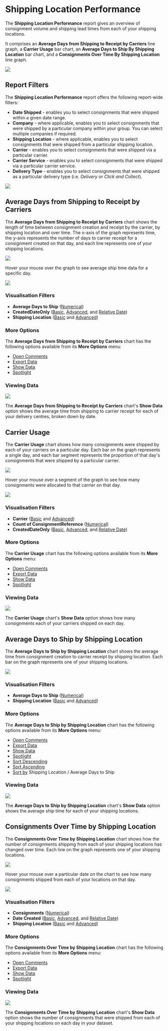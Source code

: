 # Shipping Location Performance

The **Shipping Location Performance** report gives an overview of consignment volume and shipping lead times from each of your shipping locations. 

It comprises an **Average Days from Shipping to Receipt by Carriers** line graph, a **Carrier Usage** bar chart, an **Average Days to Ship By Shipping Location** bar chart, and a **Consignments Over Time By Shipping Location** line graph.

<a href="../images/reports/location-performance.png" target="_blank">
    <img src="../images/reports/location-performance.png"/>
</a>

## Report Filters

The **Shipping Location Performance** report offers the following report-wide filters:

* **Date Shipped** - enables you to select consignments that were shipped within a given date range.
* **Company** - where applicable, enables you to select consignments that were shipped by a particular company within your group. You can select multiple companies if required.
* **Shipping Location** - where applicable, enables you to select consignments that were shipped from a particular shipping location.
* **Carrier** - enables you to select consignments that were shipped via a particular carrier.
* **Carrier Service** - enables you to select consignments that were shipped via a particular carrier service.
* **Delivery Type** - enables you to select consignments that were shipped as a particular delivery type (i.e. *Delivery* or *Click and Collect*).

<a href="../images/reports/location-performance-left-filter.png" target="_blank">
    <img src="../images/reports/location-performance-left-filter.png"/>
</a>

## Average Days from Shipping to Receipt by Carriers

The **Average Days from Shipping to Receipt by Carriers** chart shows the length of time between consignment creation and receipt by the carrier, by shipping location and over time. The x-axis of the graph represents time, the y-axis represents the number of days to carrier receipt for a consignment created on that day, and each line represents one of your shipping locations. 

<a href="../images/reports/location-performance-ship-days.png" target="_blank">
    <img src="../images/reports/location-performance-ship-days.png"/>
</a>

Hover your mouse over the graph to see average ship time data for a specific day. 

<a href="../images/reports/location-performance-ship-days-highlight.png" target="_blank">
    <img src="../images/reports/location-performance-ship-days-highlight.png"/>
</a>

### Visualisation Filters

* **Average Days to Ship** ([Numerical](/reports/filters-options.html#using-numerical-filters))
* **CreatedDateOnly** ([Basic](/reports/filters-options.html#using-basic-filters), [Advanced](/reports/filters-options.html#using-advanced-filters), and [Relative Date](/reports/filters-options.html#using-relative-date-filters))
* **Shipping Location** ([Basic](/reports/filters-options.html#using-basic-filters) and [Advanced](/reports/filters-options.html#using-advanced-filters))

### More Options

The **Average Days from Shipping to Receipt by Carriers** chart has the following options available from its **More Options** menu:

* [Open Comments](/reports/filters-options.html#open-comments)
* [Export Data](/reports/filters-options.html#export-data)
* [Show Data](/reports/filters-options.html#show-data)
* [Spotlight](/reports/filters-options.html#spotlight)

### Viewing Data

<a href="../images/reports/location-performance-ship-days-data.png" target="_blank">
    <img src="../images/reports/location-performance-ship-days-data.png"/>
</a>

The **Average Days from Shipping to Receipt by Carriers** chart's **Show Data** option shows the average time from shipping to carrier receipt for each of your delivery centres, broken down by date.

## Carrier Usage

The **Carrier Usage** chart shows how many consignments were shipped by each of your carriers on a particular day. Each bar on the graph represents a single day, and each bar segment represents the proportion of that day's consignments that were shipped by a particular carrier.

<a href="../images/reports/location-performance-usage.png" target="_blank">
    <img src="../images/reports/location-performance-usage.png"/>
</a>

Hover your mouse over a segment of the graph to see how many consignments were allocated to that carrier on that day.

<a href="../images/reports/location-performance-usage-highlight.png" target="_blank">
    <img src="../images/reports/location-performance-usage-highlight.png"/>
</a>

### Visualisation Filters

* **Carrier** ([Basic](/reports/filters-options.html#using-basic-filters) and [Advanced](/reports/filters-options.html#using-advanced-filters))
* **Count of ConsignmentReference** ([Numerical](/reports/filters-options.html#using-numerical-filters))
* **CreatedDateOnly** ([Basic](/reports/filters-options.html#using-basic-filters), [Advanced](/reports/filters-options.html#using-advanced-filters), and [Relative Date](/reports/filters-options.html#using-relative-date-filters))

### More Options

The **Carrier Usage** chart has the following options available from its **More Options** menu:

* [Open Comments](/reports/filters-options.html#open-comments)
* [Export Data](/reports/filters-options.html#export-data)
* [Show Data](/reports/filters-options.html#show-data)
* [Spotlight](/reports/filters-options.html#spotlight)

### Viewing Data

<a href="../images/reports/location-performance-usage-data.png" target="_blank">
    <img src="../images/reports/location-performance-usage-data.png"/>
</a>

The **Carrier Usage** chart's **Show Data** option shows how many consignments each of your carriers shipped on each day.

## Average Days to Ship by Shipping Location

The **Average Days to Ship by Shipping Location** chart shows the average time from consignment creation to carrier receipt by shipping location. Each bar on the graph represents one of your shipping locations.

<a href="../images/reports/location-performance-avg-days.png" target="_blank">
    <img src="../images/reports/location-performance-avg-days.png"/>
</a>

### Visualisation Filters

* **Average Days to Ship** ([Numerical](/reports/filters-options.html#using-numerical-filters))
* **Shipping Location** ([Basic](/reports/filters-options.html#using-basic-filters) and [Advanced](/reports/filters-options.html#using-advanced-filters))

### More Options

The **Average Days to Ship by Shipping Location** chart has the following options available from its **More Options** menu:

* [Open Comments](/reports/filters-options.html#open-comments)
* [Export Data](/reports/filters-options.html#export-data)
* [Show Data](/reports/filters-options.html#show-data)
* [Spotlight](/reports/filters-options.html#spotlight)
* [Sort Descending](/reports/filters-options.html#sort-descending--ascending--sort-by)
* [Sort Ascending](/reports/filters-options.html#sort-descending--ascending--sort-by)
* [Sort by](/reports/filters-options.html#sort-descending--ascending--sort-by) Shipping Location / Average Days to Ship

### Viewing Data

<a href="../images/reports/location-performance-avg-days-data.png" target="_blank">
    <img src="../images/reports/location-performance-avg-days-data.png"/>
</a>

The **Average Days to Ship by Shipping Location** chart's **Show Data** option shows the average ship time for each of your shipping locations.

## Consignments Over Time by Shipping Location

The **Consignments Over Time by Shipping Location** chart shows how the number of consignments shipping from each of your shipping locations has changed over time. Each line on the graph represents one of your shipping locations.

<a href="../images/reports/location-performance-over-time.png" target="_blank">
    <img src="../images/reports/location-performance-over-time.png"/>
</a>

Hover your mouse over a particular date on the chart to see how many consignments shipped from each of your locations on that day.

<a href="../images/reports/location-performance-over-time-highlight.png" target="_blank">
    <img src="../images/reports/location-performance-over-time-highlight.png"/>
</a>

### Visualisation Filters

* **Consignments** ([Numerical](/reports/filters-options.html#using-numerical-filters))
* **Date Created** ([Basic](/reports/filters-options.html#using-basic-filters), [Advanced](/reports/filters-options.html#using-advanced-filters), and [Relative Date](/reports/filters-options.html#using-relative-date-filters))
* **Shipping Location** ([Basic](/reports/filters-options.html#using-basic-filters) and [Advanced](/reports/filters-options.html#using-advanced-filters))

### More Options

The **Consignments Over Time by Shipping Location** chart has the following options available from its **More Options** menu:

* [Open Comments](/reports/filters-options.html#open-comments)
* [Export Data](/reports/filters-options.html#export-data)
* [Show Data](/reports/filters-options.html#show-data)
* [Spotlight](/reports/filters-options.html#spotlight)

### Viewing Data

<a href="../images/reports/location-performance-over-time-data.png" target="_blank">
    <img src="../images/reports/location-performance-over-time-data.png"/>
</a>

The **Consignments Over Time by Shipping Location** chart's **Show Data** option shows the number of consignments that were shipped from each of your shipping locations on each day in your dataset.
